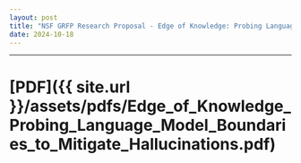 ```yaml
---
layout: post
title: "NSF GRFP Research Proposal - Edge of Knowledge: Probing Language Model Boundaries to Mitigate Hallucinations"
date: 2024-10-18
---
```


---

# [PDF]({{ site.url }}/assets/pdfs/Edge_of_Knowledge_Probing_Language_Model_Boundaries_to_Mitigate_Hallucinations.pdf)
